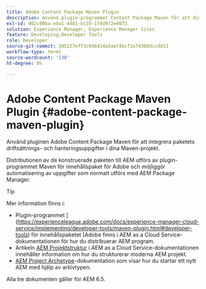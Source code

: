 ```yaml
---
title: Adobe Content Package Maven Plugin
description: Använd plugin-programmet Content Package Maven för att distribuera AEM
exl-id: 002c00ba-eda1-4481-bc35-1f4d972e4073
solution: Experience Manager, Experience Manager Sites
feature: Developing,Developer Tools
role: Developer
source-git-commit: 305227eff3c0d6414a5ae74bcf3a74309dccdd13
workflow-type: tm+mt
source-wordcount: '138'
ht-degree: 0%

---
```


# Adobe Content Package Maven Plugin {#adobe-content-package-maven-plugin}

Använd pluginen Adobe Content Package Maven för att integrera paketets driftsättnings- och hanteringsuppgifter i dina Maven-projekt.

Distributionen av de konstruerade paketen till AEM utförs av plugin-programmet Maven för innehållspaket för Adobe och möjliggör automatisering av uppgifter som normalt utförs med AEM Package Manager.

>[!TIP]
>
>Mer information finns i:
>
>* Plugin-programmet ](https://experienceleague.adobe.com/docs/experience-manager-cloud-service/implementing/developer-tools/maven-plugin.html#developer-tools) för innehållspaketet [Adobe finns i AEM as a Cloud Service-dokumentationen för hur du distribuerar AEM program.
>* Artikeln [AEM Projektstruktur](https://experienceleague.adobe.com/docs/experience-manager-cloud-service/implementing/developing/aem-project-content-package-structure.html) i AEM as a Cloud Service-dokumentationen innehåller information om hur du strukturerar moderna AEM projekt.
>* [AEM Project Archetype](https://experienceleague.adobe.com/docs/experience-manager-core-components/using/developing/archetype/overview.html)-dokumentation som visar hur du startar ett nytt AEM med hjälp av arkivtypen.
>
>Alla tre dokumenten gäller för AEM 6.5.
